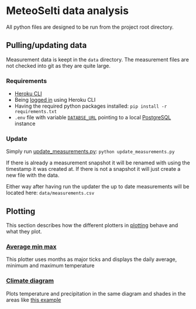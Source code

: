 # MeteoSelti data analysis

All python files are designed to be run from the project root directory.

## Pulling/updating data

Measurement data is keept in the `data` directory. The measurement files are not checked into git as they are quite large.

### Requirements

- [Heroku CLI](https://devcenter.heroku.com/articles/heroku-cli)
- Being [logged in](https://devcenter.heroku.com/articles/heroku-cli#get-started-with-the-heroku-cli) using Heroku CLI
- Having the required python packages installed: `pip install -r requirements.txt`
- `.env` file with variable [`DATABSE_URL`](https://www.postgresql.org/docs/current/libpq-connect.html#LIBPQ-CONNSTRING) pointing to a local [PostgreSQL](https://www.postgresql.org/) instance

### Update

Simply run [update_measurements.py](update_measurements.py): `python update_measurements.py`

If there is already a measurement snapshot it will be renamed with using the timestamp it was created at. If there is not a snapshot it will just create a new file with the data.

Either way after having run the updater the up to date measurements will be located here: `data/measurements.csv`

## Plotting

This section describes how the different plotters in [plotting](plotting) behave and what they plot.

### [Average min max](plotting/temp_average_min_max.py)

This plotter uses months as major ticks and displays the daily average, minimum and maximum temperature

### [Climate diagram](plotting/temp_precipitation.py)

Plots temperature and precipitation in the same diagram and shades in the areas like [this example](https://de.wikipedia.org/wiki/Klimadiagramm#/media/Datei:Klimadiagramm-deutsch-Bombay-Indien.png)
